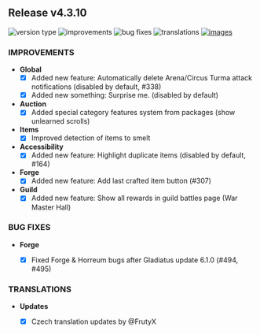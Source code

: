 ## Release v4.3.10

![version type](https://img.shields.io/badge/version-beta-yellow.svg?style=flat-square)
![improvements](https://img.shields.io/badge/improvements-7-green.svg?style=flat-square)
![bug fixes](https://img.shields.io/badge/bug%20fixes-1-red.svg?style=flat-square)
![translations](https://img.shields.io/badge/translations-1-blue.svg?style=flat-square)
[![images](https://img.shields.io/badge/🖼️-Preview-blueviolet.svg?style=flat-square)](/documentation/PROGRESS_W_IMG.md)

### IMPROVEMENTS

- **Global**
  - [X] Added new feature: Automatically delete Arena/Circus Turma attack notifications (disabled by default, #338)
  - [X] Added new something: Surprise me. (disabled by default)

- **Auction**
  - [X] Added special category features system from packages (show unlearned scrolls)

- **Items**
  - [X] Improved detection of items to smelt
 
- **Accessibility**
  - [X] Added new feature: Highlight duplicate items (disabled by default, #164)
 
- **Forge**
  - [X] Added new feature: Add last crafted item button (#307)
 
- **Guild**
  - [X] Added new feature: Show all rewards in guild battles page (War Master Hall)

### BUG FIXES

- **Forge**

  - [X] Fixed Forge & Horreum bugs after Gladiatus update 6.1.0 (#494, #495) 

### TRANSLATIONS

- **Updates**

  - [X] Czech translation updates by @FrutyX
